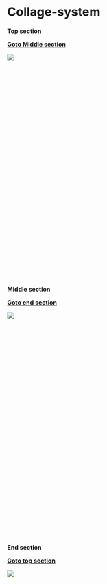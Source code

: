 # Collage-system


<html>
<head>
     <title>home page</title>
</head>
     <body>
       <a name="topsection"></a>
       <p><b>Top section</b></p>
       <p><b><a href="#middle section"> Goto Middle section</a></b></p>
       <img src="88.jpg">
       <br>
       <br>
       <br>
       <br>
       <br>
       <br>
       <br>
       <br>
       <br>
       <br>
       <br>
       <br>
       <br>
       <br>
       <br>
       <br>
       <br>
       <br>
       <br>
       <br>
       <br>
       <br>
       <br>
       <br>
       <br>
       <br>
       <br>
       <br>
       <br>
       <br>
       <br>
      <a name="middle section"></a>
      <p><b> Middle section</b></p>
      <p><b><a href="#endsection"> Goto end section</a></b></p>
      <img src="ii.jpg">
       <br>
       <br>
       <br>
       <br>
       <br>
       <br>
       <br>
       <br>
       <br>
       <br>
       <br>
       <br>
       <br>
       <br>
       <br>
       <br>
       <br>
       <br>
       <br>
       <br>
       <br>
       <br>
       <br>
       <br>
       <br>
       <br>
       <br>
       <br>
       <br>
       <br>
       <br>
       <a name="endsection"></a>
       <p><b>End section</b></p>
       <p><b><a href="#topsection"> Goto top section</a></b></p>
       <img src="mm.jpg">
       <br>
       <br>
       <br>
       <br>
       <br>
       <br>
       <br>
       <br>
       <br>
       <br>
       <br>
       <br>
       <br>
       <br>
       <br>
       <br>
       <br>
       <br>
       <br>
       <br>
       <br>
       <br>
       <br>
       <br>
       <br>
       <br>
       <br>
       <br>
       <br>
       <br>
       <br>
